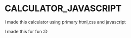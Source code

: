 # CALCULATOR_JAVASCRIPT
I made this calculator using primary html,css and javascript

I made this for fun :D
